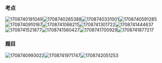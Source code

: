 ### 考点

![1708740191049](image/12数据库系统/1708740191049.png)![1708740265388](image/12数据库系统/1708740265388.png)![1708740331001](image/12数据库系统/1708740331001.png)![1708740591285](image/12数据库系统/1708740591285.png)![1708740910167](image/12数据库系统/1708740910167.png)![1708741066211](image/12数据库系统/1708741066211.png)![1708741301722](image/12数据库系统/1708741301722.png)![1708741444637](image/12数据库系统/1708741444637.png)![1708741521877](image/12数据库系统/1708741521877.png)![1708741560427](image/12数据库系统/1708741560427.png)![1708741700929](image/12数据库系统/1708741700929.png)![1708741877217](image/12数据库系统/1708741877217.png)



### 题目

![1708740993022](image/12数据库系统/1708740993022.png)![1708741971747](image/12数据库系统/1708741971747.png)![1708742051253](image/12数据库系统/1708742051253.png)
